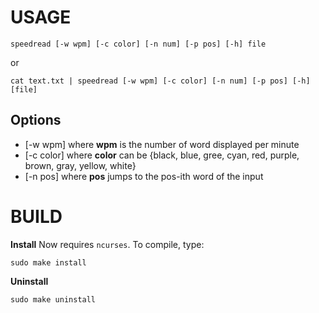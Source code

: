 # USAGE
```
speedread [-w wpm] [-c color] [-n num] [-p pos] [-h] file
```
or
```
cat text.txt | speedread [-w wpm] [-c color] [-n num] [-p pos] [-h] [file]
```

## Options
* [-w wpm] where **wpm** is the number of word displayed per minute
* [-c color] where **color** can be {black, blue, gree, cyan, red, purple, brown, gray, yellow, white}
* [-n pos] where **pos** jumps to the pos-ith word of the input

# BUILD

**Install**
Now requires `ncurses`. To compile, type:
```
sudo make install
```

**Uninstall**
```
sudo make uninstall
```
